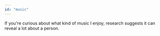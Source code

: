 ```yaml
---
id: "music"
---
```


If you're curious about what kind of music I enjoy, research suggests it can reveal a lot about a person. 